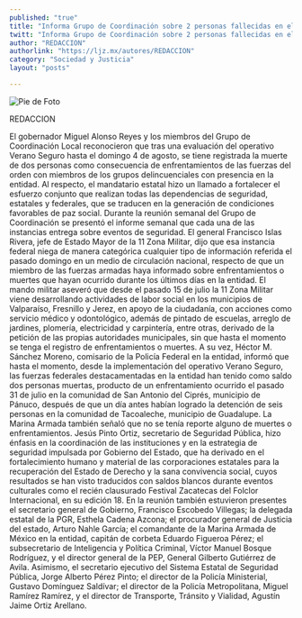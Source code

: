 ```yaml
---
published: "true"
title: "Informa Grupo de Coordinación sobre 2 personas fallecidas en el marco de operativo Verano Seguro"
twitt: "Informa Grupo de Coordinación sobre 2 personas fallecidas en el marco de operativo Verano Seguro"
author: "REDACCION"
authorlink: "https://ljz.mx/autores/REDACCION"
category: "Sociedad y Justicia"
layout: "posts"

---
```


![Pie de Foto](http://imgur.com/ptzp1xpm.jpg)

REDACCION

El gobernador Miguel Alonso Reyes y los miembros del Grupo de Coordinación
Local reconocieron que tras una evaluación del operativo Verano Seguro
hasta el domingo 4 de agosto, se tiene registrada la muerte de dos personas
como consecuencia de enfrentamientos de las fuerzas del orden con miembros
de los grupos delincuenciales con presencia en la entidad.
Al respecto, el mandatario estatal hizo un llamado a fortalecer el esfuerzo
conjunto que realizan todas las dependencias de seguridad, estatales y
federales, que se traducen en la generación de condiciones favorables de
paz social.
Durante la reunión semanal del Grupo de Coordinación se presentó el informe
semanal que cada una de las instancias entrega sobre eventos de seguridad.
El general Francisco Islas Rivera, jefe de Estado Mayor de la 11 Zona
Militar, dijo que esa instancia federal niega de manera categórica
cualquier tipo de información referida el pasado domingo en un medio de
circulación nacional, respecto de que un miembro de las fuerzas armadas
haya informado sobre enfrentamientos o muertes que hayan ocurrido durante
los últimos días en la entidad.
El mando militar aseveró que desde el pasado 15 de julio la 11 Zona Militar
viene desarrollando actividades de labor social en los municipios de
Valparaíso, Fresnillo y Jerez, en apoyo de la ciudadanía, con acciones como
servicio médico y odontológico, además de pintado de escuelas, arreglo de
jardines, plomería, electricidad y carpintería, entre otras, derivado de la
petición de las propias autoridades municipales, sin que hasta el momento
se tenga el registro de enfrentamientos o muertes.
A su vez, Héctor M. Sánchez Moreno, comisario de la Policía Federal en la
entidad, informó que hasta el momento, desde la implementación del
operativo Verano Seguro, las fuerzas federales destacamentadas en la
entidad han tenido como saldo dos personas muertas, producto de un
enfrentamiento ocurrido el pasado 31 de julio en la comunidad de San
Antonio del Ciprés, municipio de Pánuco, después de que un día antes habían
logrado la detención de seis personas en la comunidad de Tacoaleche,
municipio de Guadalupe. La Marina Armada también señaló que no se tenía
reporte alguno de muertes o enfrentamientos.
Jesús Pinto Ortiz, secretario de Seguridad Pública, hizo énfasis en la
coordinación de las instituciones y en la estrategia de seguridad impulsada
por Gobierno del Estado, que ha derivado en el fortalecimiento humano y
material de las corporaciones estatales para la recuperación del Estado de
Derecho y la sana convivencia social, cuyos resultados se han visto
traducidos con saldos blancos durante eventos culturales como el recién
clausurado Festival Zacatecas del Folclor Internacional, en su edición 18.
En la reunión también estuvieron presentes el secretario general de
Gobierno, Francisco Escobedo Villegas; la delegada estatal de la PGR,
Esthela Cadena Azcona; el procurador general de Justicia del estado, Arturo
Nahle García; el comandante de la Marina Armada de México en la entidad,
capitán de corbeta Eduardo Figueroa Pérez; el subsecretario de Inteligencia
y Política Criminal, Víctor Manuel Bosque Rodríguez, y el director general
de la PEP, General Gilberto Gutiérrez de Avila.
Asimismo, el secretario ejecutivo del Sistema Estatal de Seguridad Pública,
Jorge Alberto Pérez Pinto; el director de la Policía Ministerial, Gustavo
Domínguez Saldívar; el director de la Policía Metropolitana, Miguel Ramírez
Ramírez, y el director de Transporte, Tránsito y Vialidad, Agustín Jaime
Ortiz Arellano.

